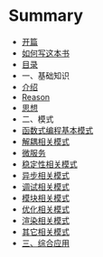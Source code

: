 # Summary

* [开篇](README.md)
* [如何写这本书](ru-he-xie-zhe-ben-shu.md)
* [目录](chapter1.md)
* 一、基础知识
* [介绍](jie-shao.md)
* [Reason](reason.md)
* [思想](si-xiang.md)
* 二、模式
* [函数式编程基本模式](han-shu-shi-bian-cheng-ji-ben-mo-shi.md)
* [解耦相关模式](jie-ou-xiang-guan-mo-shi.md)
* [微服务](wei-fu-wu.md)
* [稳定性相关模式](wen-ding-xing-xiang-guan-mo-shi.md)
* [异步相关模式](yi-bu-xiang-guan-mo-shi.md)
* [调试相关模式](diao-shi-xiang-guan-mo-shi.md)
* [模块相关模式](mo-kuai-xiang-guan-mo-shi.md)
* [优化相关模式](you-hua-xiang-guan-mo-shi.md)
* [渲染相关模式](xuan-ran-xiang-guan-mo-shi.md)
* [其它相关模式](qi-ta-xiang-guan-mo-shi.md)
* [三、综合应用](san-3001-zong-he-ying-yong.md)

